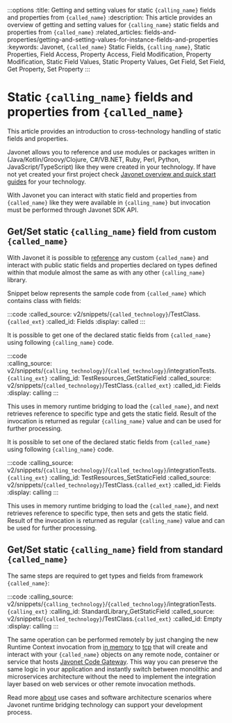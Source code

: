 :::options
:title: Getting and setting values for static `{calling_name}` fields and properties from `{called_name}` 
:description: This article provides an overview of getting and setting values for `{calling_name}` static fields and properties from `{called_name}` 
:related_articles: fields-and-properties/getting-and-setting-values-for-instance-fields-and-properties
:keywords: Javonet, `{called_name}` Static Fields, `{calling_name}`, Static Properties, Field Access, Property Access, Field Modification, Property Modification, Static Field Values, Static Property Values, Get Field, Set Field, Get Property, Set Property
:::

# Static `{calling_name}` fields and properties from `{called_name}`
  
This article provides an introduction to cross-technology handling of static fields and properties.  

Javonet allows you to reference and use modules or packages written in (Java/Kotlin/Groovy/Clojure, C#/VB.NET, Ruby, Perl, Python, JavaScript/TypeScript) like they were created in your technology. If have not yet created your first project check [Javonet overview and quick start guides](/guides/v2/`{calling_technology}`/`{called_technology}`/getting-started/about-javonet) for your technology.  
  
With Javonet you can interact with static field and properties from `{called_name}` like they were available in `{calling_name}` but invocation must be performed through Javonet SDK API.  
  
## Get/Set static `{calling_name}` field from custom `{called_name}`
  
With Javonet it is possible to [reference](https://www.javonet.com/guides/v2/`{calling_technology}`/`{called_technology}`/getting-started/adding-references-to-libraries) any custom `{called_name}` and interact with public static fields and properties declared on types defined within that module almost the same as with any other `{calling_name}` library.  
  
Snippet below represents the sample code from `{called_name}` which contains class with fields:

:::code
:called_source: v2/snippets/`{called_technology}`/TestClass.`{called_ext}`
:called_id: Fields
:display: called
:::

It is possible to get one of the declared static fields from `{called_name}` using following `{calling_name}` code.  
  
:::code  
:calling_source: v2/snippets/`{calling_technology}`/`{called_technology}`/integrationTests.`{calling_ext}`
:calling_id: TestResources_GetStaticField
:called_source: v2/snippets/`{called_technology}`/TestClass.`{called_ext}`
:called_id: Fields
:display: calling
:::

This uses in memory runtime bridging to load the `{called_name}`, and next retrieves reference to specific type and gets the static field. Result of the invocation is returned as regular `{calling_name}` value and can be used for further processing.

It is possible to set one of the declared static fields from `{called_name}` using following `{calling_name}` code.  

:::code
:calling_source: v2/snippets/`{calling_technology}`/`{called_technology}`/integrationTests.`{calling_ext}`
:calling_id: TestResources_SetStaticField
:called_source: v2/snippets/`{called_technology}`/TestClass.`{called_ext}`
:called_id: Fields
:display: calling
:::

This uses in memory runtime bridging to load the `{called_name}`, and next retrieves reference to specific type, then sets and gets the static field. Result of the invocation is returned as regular `{calling_name}` value and can be used for further processing.

## Get/Set static `{calling_name}` field from standard `{called_name}`

The same steps are required to get types and fields from framework `{called_name}`:

:::code
:calling_source: v2/snippets/`{calling_technology}`/`{called_technology}`/integrationTests.`{calling_ext}`
:calling_id: StandardLibrary_GetStaticField
:called_source: v2/snippets/`{called_technology}`/TestClass.`{called_ext}`
:called_id: Empty
:display: calling
:::
  
The same operation can be performed remotely by just changing the new Runtime Context invocation from [in memory](/guides/v2/`{calling_technology}`/`{called_technology}`/foundations/in-memory-channel) to [tcp](/guides/v2/`{calling_technology}`/`{called_technology}`/foundations/tcp-channel) that will create and interact with your `{called_name}` objects on any remote node, container or service that hosts [Javonet Code Gateway](/guides/v2/`{calling_technology}`/`{called_technology}`/javonet-code-gateway/about-javonet-code-gateway.md). This way you can preserve the same logic in your application and instantly switch between monolithic and microservices architecture without the need to implement the integration layer based on web services or other remote invocation methods.
  
Read more [about](/guides/v2/`{calling_technology}`/`{called_technology}`/getting-started/about-javonet) use cases and software architecture scenarios where Javonet runtime bridging technology can support your development process.
